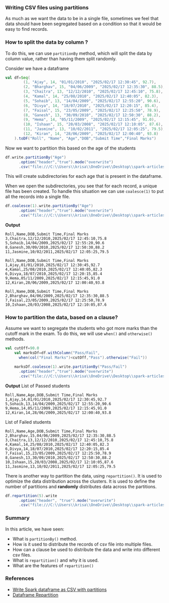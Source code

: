 ### Writing CSV files using partitions

As much as we want the data to be in a single file, sometimes we feel that data should have been segregated based on a condition so that it would be easy to find records.

### How to split the data by column ?
To do this, we can use `partitionBy` method, which will split the data by column value, rather than having them split randomly.

Consider we have a dataframe
```scala
val df=Seq(
        (1, "Ajay", 14, "01/01/2010", "2025/02/17 12:30:45", 92.7),
        (2, "Bharghav", 15, "04/06/2009", "2025/02/17 12:35:30", 88.5),
        (3, "Chaitra", 13, "12/12/2010", "2025/02/17 12:45:10", 75.8),
        (4, "Kamal", 14, "25/08/2010", "2025/02/17 12:40:05", 82.3),
        (5, "Sohaib", 13, "14/04/2009", "2025/02/17 12:55:20", 90.6),
        (6, "Divya", 14, "18/07/2010", "2025/02/17 12:20:15", 85.4),
        (7, "Faisal", 15, "23/05/2009", "2025/02/17 12:25:50", 78.9),
        (8, "Ganesh", 13, "30/09/2010", "2025/02/17 12:50:30", 88.2),
        (9, "Hema", 14, "05/11/2009", "2025/02/17 12:15:45", 91.0),
        (10, "Ishaan", 15, "20/03/2008", "2025/02/17 12:10:05", 87.6),
        (11, "Jasmine", 13, "10/02/2011", "2025/02/17 12:05:25", 79.5),
        (12, "Kiran", 14, "28/06/2009", "2025/02/17 12:00:40", 93.8)
    ).toDF("Roll", "Name", "Age","DOB","Submit Time","Final Marks")
```
Now we want to partition this based on the age of the students
```scala
df.write.partitionBy("Age")
      .option("header","true").mode("overwrite")
      .csv("file:///C:\\Users\\krisa\\OneDrive\\Desktop\\spark-articles\\csvFiles\\partitionFiles")
```
This will create subdirectories for each age that is present in the dataframe.

When we open the subdirectories, you see that for each record, a unique file has been created. To handle this situation we can
use `coalesce(1)` to put all the records into a single file.
```scala
df.coalesce(1).write.partitionBy("Age")
      .option("header","true").mode("overwrite")
      .csv("file:///C:\\Users\\krisa\\OneDrive\\Desktop\\spark-articles\\csvFiles\\partitionFiles")
```
**Output**
```csv
Roll,Name,DOB,Submit Time,Final Marks
3,Chaitra,12/12/2010,2025/02/17 12:45:10,75.8
5,Sohaib,14/04/2009,2025/02/17 12:55:20,90.6
8,Ganesh,30/09/2010,2025/02/17 12:50:30,88.2
11,Jasmine,10/02/2011,2025/02/17 12:05:25,79.5
```
```csv
Roll,Name,DOB,Submit Time,Final Marks
1,Ajay,01/01/2010,2025/02/17 12:30:45,92.7
4,Kamal,25/08/2010,2025/02/17 12:40:05,82.3
6,Divya,18/07/2010,2025/02/17 12:20:15,85.4
9,Hema,05/11/2009,2025/02/17 12:15:45,91.0
12,Kiran,28/06/2009,2025/02/17 12:00:40,93.8
```
```csv
Roll,Name,DOB,Submit Time,Final Marks
2,Bharghav,04/06/2009,2025/02/17 12:35:30,88.5
7,Faisal,23/05/2009,2025/02/17 12:25:50,78.9
10,Ishaan,20/03/2008,2025/02/17 12:10:05,87.6
```

### How to partition the data, based on a clause?
Assume we want to segregate the students who got more marks than the cutoff mark in the exam. To do this, we will use `when()` and `otherwise()` methods.
```scala
val cutOff=90.0
    val marksDf=df.withColumn("Pass/Fail",
      when(col("Final Marks")<cutOff,"Pass").otherwise("Fail"))

    marksDf.coalesce(1).write.partitionBy("Pass/Fail")
      .option("header","true").mode("overwrite")
      .csv("file:///C:\\Users\\krisa\\OneDrive\\Desktop\\spark-articles\\csvFiles\\results")
```
**Output**
List of Passed students
```csv
Roll,Name,Age,DOB,Submit Time,Final Marks
1,Ajay,14,01/01/2010,2025/02/17 12:30:45,92.7
5,Sohaib,13,14/04/2009,2025/02/17 12:55:20,90.6
9,Hema,14,05/11/2009,2025/02/17 12:15:45,91.0
12,Kiran,14,28/06/2009,2025/02/17 12:00:40,93.8
```
List of Failed students
```csv
Roll,Name,Age,DOB,Submit Time,Final Marks
2,Bharghav,15,04/06/2009,2025/02/17 12:35:30,88.5
3,Chaitra,13,12/12/2010,2025/02/17 12:45:10,75.8
4,Kamal,14,25/08/2010,2025/02/17 12:40:05,82.3
6,Divya,14,18/07/2010,2025/02/17 12:20:15,85.4
7,Faisal,15,23/05/2009,2025/02/17 12:25:50,78.9
8,Ganesh,13,30/09/2010,2025/02/17 12:50:30,88.2
10,Ishaan,15,20/03/2008,2025/02/17 12:10:05,87.6
11,Jasmine,13,10/02/2011,2025/02/17 12:05:25,79.5
```

There is another way to partition the data, using `repartition()`. It is used to optimize the data distribution across the clusters.
It is used to define the number of partitions and **randomly** distributes data across the partitions.

```scala
df.repartition(5).write
      .option("header", "true").mode("overwrite")
      .csv("file:///C:\\Users\\krisa\\OneDrive\\Desktop\\spark-articles\\csvFiles\\repartitionFiles")
```

### Summary
In this article, we have seen:
- What is `partitionBy()` method.
- How is it used to distribute the records of csv file into multiple files.
- How can a clause be used to distribute the data and write into different csv files.
- What is `repartition()` and why it is used.
- What are the features of `repartition()`

### References  
- [Write Spark dataframe as CSV with partitions](https://stackoverflow.com/questions/37509932/write-spark-dataframe-as-csv-with-partitions)
- [Dataframe Repartition](https://spark.apache.org/docs/latest/api/python/reference/pyspark.sql/api/pyspark.sql.DataFrame.repartition.html)
